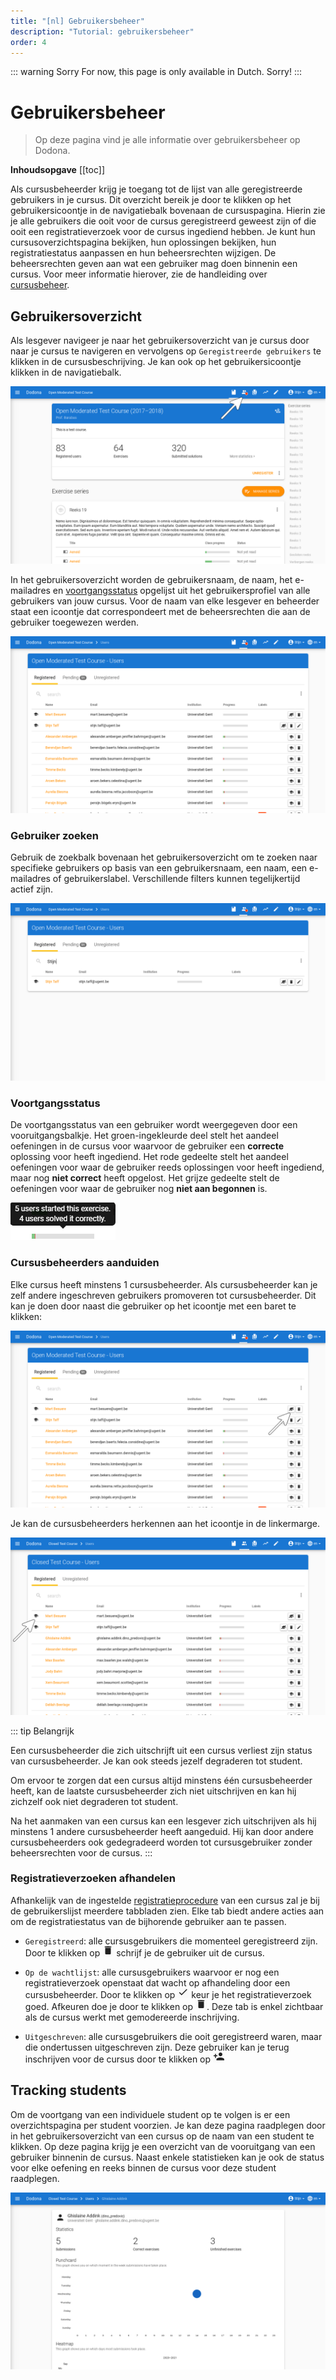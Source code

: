 ```yaml
---
title: "[nl] Gebruikersbeheer"
description: "Tutorial: gebruikersbeheer"
order: 4
---
```


::: warning Sorry
For now, this page is only available in Dutch. Sorry!
:::

# Gebruikersbeheer
> Op deze pagina vind je alle informatie over gebruikersbeheer op Dodona.

**Inhoudsopgave**
[[toc]]

Als cursusbeheerder krijg je toegang tot de lijst van alle geregistreerde gebruikers in je cursus. Dit overzicht bereik je door te klikken op het gebruikersicoontje in de navigatiebalk bovenaan de cursuspagina. Hierin zie je alle gebruikers die ooit voor de cursus geregistreerd geweest zijn of die ooit een registratieverzoek voor de cursus ingediend hebben. Je kunt hun cursusoverzichtspagina bekijken, hun oplossingen bekijken, hun registratiestatus aanpassen en hun beheersrechten wijzigen. De beheersrechten geven aan wat een gebruiker mag doen binnenin een cursus. Voor meer informatie hierover, zie de handleiding over [cursusbeheer](../course-management/).


## Gebruikersoverzicht

Als lesgever navigeer je naar het gebruikersoverzicht van je cursus door naar je cursus te navigeren en vervolgens op `Geregistreerde gebruikers` te klikken in de cursusbeschrijving. Je kan ook op het gebruikersicoontje klikken in de navigatiebalk.

![admin menu users](./staff.course_users.png)

In het gebruikersoverzicht worden de gebruikersnaam, de naam, het e-mailadres en [voortgangsstatus](#voortgangsstatus) opgelijst uit het gebruikersprofiel van alle gebruikers van jouw cursus. Voor de naam van elke lesgever en beheerder staat een icoontje dat correspondeert met de beheersrechten die aan de gebruiker toegewezen werden.

![gebruikers](./staff.users.png)

### Gebruiker zoeken

Gebruik de zoekbalk bovenaan het gebruikersoverzicht om te zoeken naar specifieke gebruikers op basis van een gebruikersnaam, een naam, een e-mailadres of gebruikerslabel. Verschillende filters kunnen tegelijkertijd actief zijn.

![gefilterde lijst](./staff.users_filtered.png)

### Voortgangsstatus
De voortgangsstatus van een gebruiker wordt weergegeven door een vooruitgangsbalkje. Het groen-ingekleurde deel stelt het aandeel oefeningen in de cursus voor waarvoor de gebruiker een **correcte** oplossing voor heeft ingediend. Het rode gedeelte stelt het aandeel oefeningen voor waar de gebruiker reeds oplossingen voor heeft ingediend, maar nog **niet correct** heeft opgelost. Het grijze gedeelte stelt de oefeningen voor waar de gebruiker nog **niet aan begonnen** is.

![statistics](./user_progress_statistics.png)

### Cursusbeheerders aanduiden

Elke cursus heeft minstens 1 cursusbeheerder. Als cursusbeheerder kan je zelf andere ingeschreven gebruikers promoveren tot cursusbeheerder. Dit kan je doen door naast die gebruiker op het icoontje met een baret te klikken:

![beheersrechten bewerken](./staff.users_edit_permissions.png)

Je kan de cursusbeheerders herkennen aan het icoontje in de linkermarge.

![beheerder in gebruikersoverzicht](./staff.course_users_admin.png)

::: tip Belangrijk

Een cursusbeheerder die zich uitschrijft uit een cursus verliest zijn status van cursusbeheerder. Je kan ook steeds jezelf degraderen tot student.

Om ervoor te zorgen dat een cursus altijd minstens één cursusbeheerder heeft, kan de laatste cursusbeheerder zich niet uitschrijven en kan hij zichzelf ook niet degraderen tot student.

Na het aanmaken van een cursus kan een lesgever zich uitschrijven als hij minstens 1 andere cursusbeheerder heeft aangeduid. Hij kan door andere cursusbeheerders ook gedegradeerd worden tot cursusgebruiker zonder beheersrechten voor de cursus.
:::

### Registratieverzoeken afhandelen

Afhankelijk van de ingestelde [registratieprocedure](../creating-a-course/#cursuseigenschappen) van een cursus zal je bij de gebruikerslijst meerdere tabbladen zien. Elke tab biedt andere acties aan om de registratiestatus van de bijhorende gebruiker aan te passen.

* `Geregistreerd`: alle cursusgebruikers die momenteel geregistreerd zijn.
  Door te klikken op ![unregister](../../../../images/staff_registration_icons/unregister.png) schrijf je de gebruiker uit de cursus.

* `Op de wachtlijst`: alle cursusgebruikers waarvoor er nog een registratieverzoek openstaat dat wacht op afhandeling door een cursusbeheerder.
  Door te klikken op ![approve](../../../../images/staff_registration_icons/approve.png) keur je het registratieverzoek goed. Afkeuren doe je door te klikken op ![decline](../../../../images/staff_registration_icons/decline.png). Deze tab is enkel zichtbaar als de cursus werkt met gemodereerde inschrijving.

* `Uitgeschreven`: alle cursusgebruikers die ooit geregistreerd waren, maar die ondertussen uitgeschreven zijn.
  Deze gebruiker kan je terug inschrijven voor de cursus door te klikken op ![register](../../../../images/staff_registration_icons/register.png)

## Tracking students
Om de voortgang van een individuele student op te volgen is er een overzichtspagina per student voorzien. Je kan deze pagina raadplegen door in het gebruikersoverzicht van een cursus op de naam van een student te klikken. Op deze pagina krijg je een overzicht van de vooruitgang van een gebruiker binnenin de cursus. Naast enkele statistieken kan je ook de status voor elke oefening en reeks binnen de cursus voor deze student raadplegen.

![cursusoverzicht](./staff.user_course_overview.png)
